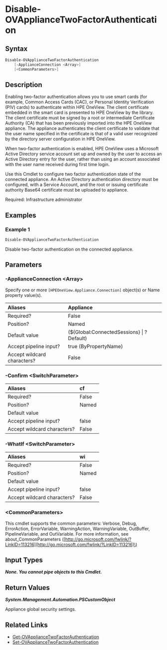 ﻿---
description: Disable appliance two-factor authentication settings.
---

# Disable-OVApplianceTwoFactorAuthentication

## Syntax

```powershell
Disable-OVApplianceTwoFactorAuthentication
    [-ApplianceConnection <Array>]
    [<CommonParameters>]
```

## Description

Enabling two-factor authentication allows you to use smart cards (for example, Common Access Cards (CAC), or Personal Identity Verification (PIV) cards) to authenticate within HPE OneView. The client certificate embedded in the smart card is presented to HPE OneView by the library. The client certificate must be signed by a root or intermediate Certificate Authority (CA) that has been previously imported into the HPE OneView appliance. The appliance authenticates the client certificate to validate that the user name specified in the certificate is that of a valid user recognized by the directory server configuration in HPE OneView.

When two-factor authentication is enabled, HPE OneView uses a Microsoft Active Directory service account set up and owned by the user to access an Active Directory entry for the user, rather than using an account associated with the user name received during first time login.

Use this Cmdlet to configure two factor authentication state of the connected appliance.  An Active Directory authentication directory must be configured, with a Service Account, and the root or issuing certificate authority Base64 certificate must be uploaded to appliance.

Required: Infrastructure administrator

## Examples

###  Example 1 

```powershell
Disable-OVApplianceTwoFactorAuthentication
```

Disable two-factor authentication on the connected appliance.

## Parameters

### -ApplianceConnection &lt;Array&gt;

Specify one or more `[HPEOneView.Appliance.Connection]` object(s) or Name property value(s).

| Aliases | Appliance |
| :--- | :--- |
| Required? | False |
| Position? | Named |
| Default value | (${Global:ConnectedSessions} &vert; ? Default) |
| Accept pipeline input? | true (ByPropertyName) |
| Accept wildcard characters? | False |

### -Confirm &lt;SwitchParameter&gt;



| Aliases | cf |
| :--- | :--- |
| Required? | False |
| Position? | Named |
| Default value |  |
| Accept pipeline input? | false |
| Accept wildcard characters? | False |

### -WhatIf &lt;SwitchParameter&gt;



| Aliases | wi |
| :--- | :--- |
| Required? | False |
| Position? | Named |
| Default value |  |
| Accept pipeline input? | false |
| Accept wildcard characters? | False |

### &lt;CommonParameters&gt;

This cmdlet supports the common parameters: Verbose, Debug, ErrorAction, ErrorVariable, WarningAction, WarningVariable, OutBuffer, PipelineVariable, and OutVariable. For more information, see about\_CommonParameters \([http://go.microsoft.com/fwlink/?LinkID=113216](http://go.microsoft.com/fwlink/?LinkID=113216)\)

## Input Types

_**None.  You cannot pipe objects to this Cmdlet.**_

## Return Values

_**System.Management.Automation.PSCustomObject**_

Appliance global security settings.

## Related Links

* [Get-OVApplianceTwoFactorAuthentication](get-ovappliancetwofactorauthentication.md)
* [Set-OVApplianceTwoFactorAuthentication](set-ovappliancetwofactorauthentication.md)
